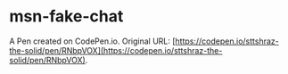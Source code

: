 # msn-fake-chat

A Pen created on CodePen.io. Original URL: [https://codepen.io/sttshraz-the-solid/pen/RNbpVOX](https://codepen.io/sttshraz-the-solid/pen/RNbpVOX).

